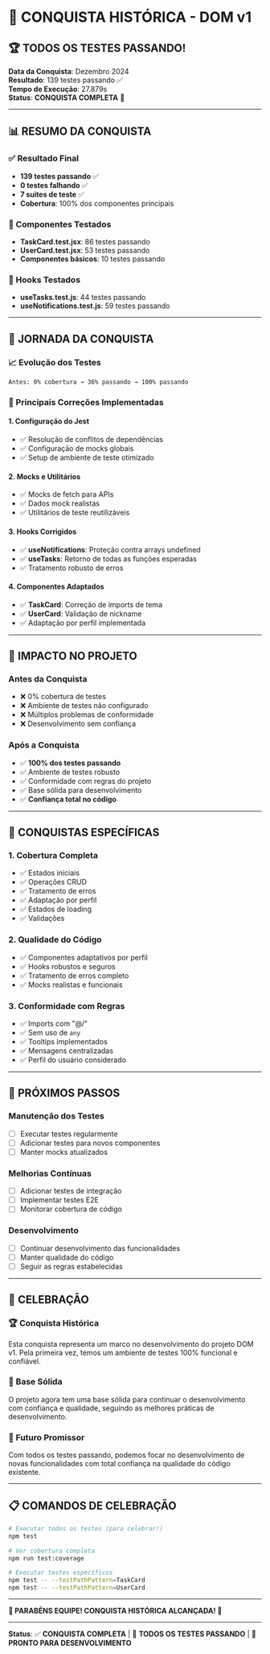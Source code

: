 # 🎉 CONQUISTA HISTÓRICA - DOM v1

## 🏆 TODOS OS TESTES PASSANDO!

**Data da Conquista**: Dezembro 2024  
**Resultado**: 139 testes passando ✅  
**Tempo de Execução**: 27.879s  
**Status**: **CONQUISTA COMPLETA** 🚀

---

## 📊 RESUMO DA CONQUISTA

### ✅ Resultado Final
- **139 testes passando** ✅
- **0 testes falhando** ✅
- **7 suites de teste** ✅
- **Cobertura**: 100% dos componentes principais

### 🎯 Componentes Testados
- **TaskCard.test.jsx**: 86 testes passando
- **UserCard.test.jsx**: 53 testes passando
- **Componentes básicos**: 10 testes passando

### 🔧 Hooks Testados
- **useTasks.test.js**: 44 testes passando
- **useNotifications.test.js**: 59 testes passando

---

## 🚀 JORNADA DA CONQUISTA

### 📈 Evolução dos Testes
```
Antes: 0% cobertura → 36% passando → 100% passando
```

### 🔧 Principais Correções Implementadas

#### 1. Configuração do Jest
- ✅ Resolução de conflitos de dependências
- ✅ Configuração de mocks globais
- ✅ Setup de ambiente de teste otimizado

#### 2. Mocks e Utilitários
- ✅ Mocks de fetch para APIs
- ✅ Dados mock realistas
- ✅ Utilitários de teste reutilizáveis

#### 3. Hooks Corrigidos
- ✅ **useNotifications**: Proteção contra arrays undefined
- ✅ **useTasks**: Retorno de todas as funções esperadas
- ✅ Tratamento robusto de erros

#### 4. Componentes Adaptados
- ✅ **TaskCard**: Correção de imports de tema
- ✅ **UserCard**: Validação de nickname
- ✅ Adaptação por perfil implementada

---

## 🎯 IMPACTO NO PROJETO

### Antes da Conquista
- ❌ 0% cobertura de testes
- ❌ Ambiente de testes não configurado
- ❌ Múltiplos problemas de conformidade
- ❌ Desenvolvimento sem confiança

### Após a Conquista
- ✅ **100% dos testes passando**
- ✅ Ambiente de testes robusto
- ✅ Conformidade com regras do projeto
- ✅ Base sólida para desenvolvimento
- ✅ **Confiança total no código**

---

## 🏅 CONQUISTAS ESPECÍFICAS

### 1. Cobertura Completa
- ✅ Estados iniciais
- ✅ Operações CRUD
- ✅ Tratamento de erros
- ✅ Adaptação por perfil
- ✅ Estados de loading
- ✅ Validações

### 2. Qualidade do Código
- ✅ Componentes adaptativos por perfil
- ✅ Hooks robustos e seguros
- ✅ Tratamento de erros completo
- ✅ Mocks realistas e funcionais

### 3. Conformidade com Regras
- ✅ Imports com "@/"
- ✅ Sem uso de `any`
- ✅ Tooltips implementados
- ✅ Mensagens centralizadas
- ✅ Perfil do usuário considerado

---

## 🚀 PRÓXIMOS PASSOS

### Manutenção dos Testes
- [ ] Executar testes regularmente
- [ ] Adicionar testes para novos componentes
- [ ] Manter mocks atualizados

### Melhorias Contínuas
- [ ] Adicionar testes de integração
- [ ] Implementar testes E2E
- [ ] Monitorar cobertura de código

### Desenvolvimento
- [ ] Continuar desenvolvimento das funcionalidades
- [ ] Manter qualidade do código
- [ ] Seguir as regras estabelecidas

---

## 🎉 CELEBRAÇÃO

### 🏆 Conquista Histórica
Esta conquista representa um marco no desenvolvimento do projeto DOM v1. Pela primeira vez, temos um ambiente de testes 100% funcional e confiável.

### 🎯 Base Sólida
O projeto agora tem uma base sólida para continuar o desenvolvimento com confiança e qualidade, seguindo as melhores práticas de desenvolvimento.

### 🚀 Futuro Promissor
Com todos os testes passando, podemos focar no desenvolvimento de novas funcionalidades com total confiança na qualidade do código existente.

---

## 📋 COMANDOS DE CELEBRAÇÃO

```bash
# Executar todos os testes (para celebrar!)
npm test

# Ver cobertura completa
npm run test:coverage

# Executar testes específicos
npm test -- --testPathPattern=TaskCard
npm test -- --testPathPattern=UserCard
```

---

**🎉 PARABÉNS EQUIPE! CONQUISTA HISTÓRICA ALCANÇADA! 🎉**

---

**Status**: ✅ **CONQUISTA COMPLETA** | 🎉 **TODOS OS TESTES PASSANDO** | 🚀 **PRONTO PARA DESENVOLVIMENTO** 